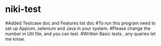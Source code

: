 # niki-test
#Added Testcase doc and Features list doc
#To run this program need to set up Appium, selenium and Java in your system.
#Please change the number in Util file, and you can test.
#Written Basic tests , any quaries let me know.

